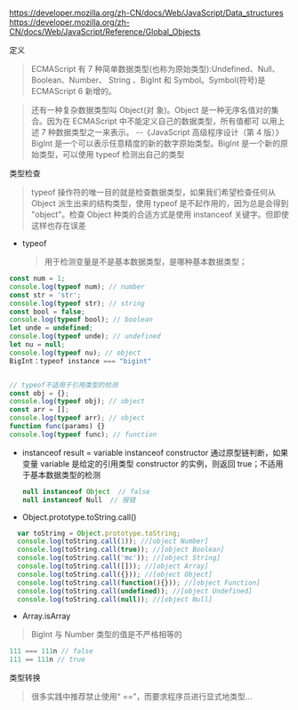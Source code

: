 https://developer.mozilla.org/zh-CN/docs/Web/JavaScript/Data_structures https://developer.mozilla.org/zh-CN/docs/Web/JavaScript/Reference/Global_Objects

定义

> ECMAScript 有 7 种简单数据类型(也称为原始类型):Undefined、Null、Boolean、Number、 String 、BigInt 和 Symbol。Symbol(符号)是 ECMAScript 6 新增的。

> 还有一种复杂数据类型叫 Object(对 象)。Object 是一种无序名值对的集合。因为在 ECMAScript 中不能定义自己的数据类型，所有值都可 以用上述 7 种数据类型之一来表示。 --《JavaScript 高级程序设计（第 4 版）》
> BigInt 是一个可以表示任意精度的新的数字原始类型。BigInt 是一个新的原始类型，可以使用 typeof 检测出自己的类型

类型检查

> typeof 操作符的唯一目的就是检查数据类型，如果我们希望检查任何从 Object 派生出来的结构类型，使用 typeof 是不起作用的，因为总是会得到 "object"。检查 Object 种类的合适方式是使用 instanceof 关键字。但即使这样也存在误差

- typeof
  > 用于检测变量是不是基本数据类型，是哪种基本数据类型；

```javascript
const num = 1;
console.log(typeof num); // number
const str = 'str';
console.log(typeof str); // string
const bool = false;
console.log(typeof bool); // boolean
let unde = undefined;
console.log(typeof unde); // undefined
let nu = null;
console.log(typeof nu); // object
BigInt：typeof instance === "bigint"


// typeof不适用于引用类型的检测
const obj = {};
console.log(typeof obj); // object
const arr = [];
console.log(typeof arr); // object
function func(params) {}
console.log(typeof func); // function
```

- instanceof
  result = variable instanceof constructor
  通过原型链判断，如果变量 variable 是给定的引用类型 constructor 的实例，则返回 true；不适用于基本数据类型的检测

  ```js
  null instanceof Object  // false
  null instanceof Null  // 报错
  
  ```

- Object.prototype.toString.call()

```JavaScript
  var toString = Object.prototype.toString;
  console.log(toString.call(1)); //[object Number]
  console.log(toString.call(true)); //[object Boolean]
  console.log(toString.call('mc')); //[object String]
  console.log(toString.call([])); //[object Array]
  console.log(toString.call({})); //[object Object]
  console.log(toString.call(function(){})); //[object Function]
  console.log(toString.call(undefined)); //[object Undefined]
  console.log(toString.call(null)); //[object Null]
```

- Array.isArray

> BigInt 与 Number 类型的值是不严格相等的

```JavaScript
111 === 111n // false
111 == 111n // true
```

类型转换

> 很多实践中推荐禁止使用“ ==”，而要求程序员进行显式地类型...

